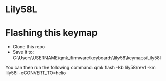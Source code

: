 # Lily58L


# Flashing this keymap

- Clone this repo
- Save it to:
    C:\Users\USERNAME\qmk_firmware\keyboards\lily58\keymaps\Lily58l

You can then run the following command:
    qmk flash -kb lily58/rev1 -km lily58l -eCONVERT_TO=helio